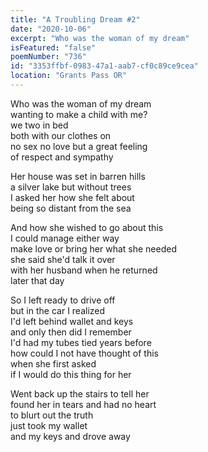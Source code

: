 ```yaml
---
title: "A Troubling Dream #2"
date: "2020-10-06"
excerpt: "Who was the woman of my dream"
isFeatured: "false"
poemNumber: "736"
id: "3353ffbf-0983-47a1-aab7-cf0c89ce9cea"
location: "Grants Pass OR"
---
```


Who was the woman of my dream  
wanting to make a child with me?  
we two in bed  
both with our clothes on  
no sex no love but a great feeling  
of respect and sympathy

Her house was set in barren hills  
a silver lake but without trees  
I asked her how she felt about  
being so distant from the sea

And how she wished to go about this  
I could manage either way  
make love or bring her what she needed  
she said she'd talk it over  
with her husband when he returned  
later that day

So I left ready to drive off  
but in the car I realized  
I'd left behind wallet and keys  
and only then did I remember  
I'd had my tubes tied years before  
how could I not have thought of this  
when she first asked  
if I would do this thing for her

Went back up the stairs to tell her  
found her in tears and had no heart  
to blurt out the truth  
just took my wallet  
and my keys and drove away
